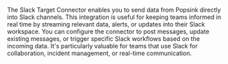 The Slack Target Connector enables you to send data from Popsink directly into Slack channels. This integration is useful for keeping teams informed in real time by streaming relevant data, alerts, or updates into their Slack workspace. You can configure the connector to post messages, update existing messages, or trigger specific Slack workflows based on the incoming data. It's particularly valuable for teams that use Slack for collaboration, incident management, or real-time communication.